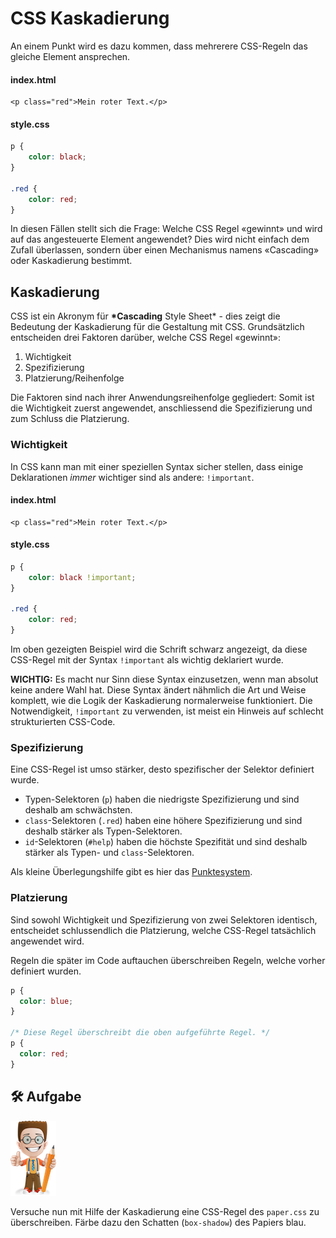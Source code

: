 # CSS Kaskadierung

An einem Punkt wird es dazu kommen, dass mehrerere CSS-Regeln das gleiche Element ansprechen.

#### index.html

```markup
<p class="red">Mein roter Text.</p>
```

#### style.css

```css
p {
    color: black;
}

.red {
    color: red;
}
```

In diesen Fällen stellt sich die Frage: Welche CSS Regel «gewinnt» und wird auf das angesteuerte Element angewendet? Dies wird nicht einfach dem Zufall überlassen, sondern über einen Mechanismus namens «Cascading» oder Kaskadierung bestimmt.

## Kaskadierung

CSS ist ein Akronym für **\*Cascading** Style Sheet\* - dies zeigt die Bedeutung der Kaskadierung für die Gestaltung mit CSS. Grundsätzlich entscheiden drei Faktoren darüber, welche CSS Regel «gewinnt»:

1. Wichtigkeit
2. Spezifizierung
3. Platzierung/Reihenfolge

Die Faktoren sind nach ihrer Anwendungsreihenfolge gegliedert: Somit ist die Wichtigkeit zuerst angewendet, anschliessend die Spezifizierung und zum Schluss die Platzierung.

### Wichtigkeit

In CSS kann man mit einer speziellen Syntax sicher stellen, dass einige Deklarationen _immer_ wichtiger sind als andere: `!important`.

#### index.html

```markup
<p class="red">Mein roter Text.</p>
```

#### style.css

```css
p {
    color: black !important;
}

.red {
    color: red;
}
```

Im oben gezeigten Beispiel wird die Schrift schwarz angezeigt, da diese CSS-Regel mit der Syntax `!important` als wichtig deklariert wurde.

**WICHTIG:** Es macht nur Sinn diese Syntax einzusetzen, wenn man absolut keine andere Wahl hat. Diese Syntax ändert nähmlich die Art und Weise komplett, wie die Logik der Kaskadierung normalerweise funktioniert. Die Notwendigkeit, `!important` zu verwenden, ist meist ein Hinweis auf schlecht strukturierten CSS-Code.

### Spezifizierung

Eine CSS-Regel ist umso stärker, desto spezifischer der Selektor definiert wurde.

* Typen-Selektoren (`p`) haben die niedrigste Spezifizierung und sind deshalb am schwächsten.
* `class`-Selektoren (`.red`) haben eine höhere Spezifizierung und sind deshalb stärker als Typen-Selektoren.
* `id`-Selektoren (`#help`) haben die höchste Spezifität und sind deshalb stärker als Typen- und `class`-Selektoren.

Als kleine Überlegungshilfe gibt es hier das [Punktesystem](https://github.com/johannesE/modul-101/tree/7ef76a9c9f706911092af198dd248f9a2832f329/Tag%201/04%20CSS/05%20Kaskadierung/src/kaskadierung\_spezifikation.pdf).

### Platzierung

Sind sowohl Wichtigkeit und Spezifizierung von zwei Selektoren identisch, entscheidet schlussendlich die Platzierung, welche CSS-Regel tatsächlich angewendet wird.

Regeln die später im Code auftauchen überschreiben Regeln, welche vorher definiert wurden.

```css
p {
  color: blue;
}

/* Diese Regel überschreibt die oben aufgeführte Regel. */
p {
  color: red;
}
```

## 🛠️ Aufgabe

![](../../.gitbook/assets/ralph.png)

Versuche nun mit Hilfe der Kaskadierung eine CSS-Regel des `paper.css` zu überschreiben. Färbe dazu den Schatten (`box-shadow`) des Papiers blau.
